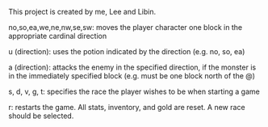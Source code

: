 This project is created by me, Lee and Libin.

no,so,ea,we,ne,nw,se,sw: moves the player character one block in the appropriate cardinal direction

u (direction): uses the potion indicated by the direction (e.g. no, so, ea)

a (direction): attacks the enemy in the specified direction, if the monster is in the immediately specified block (e.g. must be one block north of the @)

s, d, v, g, t: specifies the race the player wishes to be when starting a game

r: restarts the game. All stats, inventory, and gold are reset. A new race should be selected.




